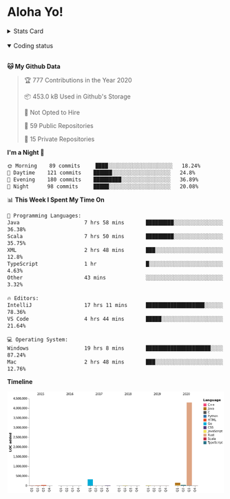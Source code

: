 # Aloha Yo!

<details>
<summary>Stats Card</summary>
 
[![Anurag's github stats](https://github-readme-stats.vercel.app/api?username=GarfieldZHU&show_icons=true&theme=tokyonight)](https://github.com/anuraghazra/github-readme-stats)
 
</details>

<br/>

<details open>

<summary>Coding status</summary>

<br/>

<!--START_SECTION:waka-->
**🐱 My Github Data** 

> 🏆 777 Contributions in the Year 2020
 > 
> 📦 453.0 kB Used in Github's Storage 
 > 
> 🚫 Not Opted to Hire
 > 
> 📜 59 Public Repositories
 > 
> 🔑 15 Private Repositories 

**I'm a Night 🦉** 

```text
🌞 Morning    89 commits     ████░░░░░░░░░░░░░░░░░░░░░   18.24% 
🌆 Daytime    121 commits    ██████░░░░░░░░░░░░░░░░░░░   24.8% 
🌃 Evening    180 commits    █████████░░░░░░░░░░░░░░░░   36.89% 
🌙 Night      98 commits     █████░░░░░░░░░░░░░░░░░░░░   20.08%

```


📊 **This Week I Spent My Time On** 

```text
💬 Programming Languages: 
Java                     7 hrs 58 mins       █████████░░░░░░░░░░░░░░░░   36.38% 
Scala                    7 hrs 50 mins       █████████░░░░░░░░░░░░░░░░   35.75% 
XML                      2 hrs 48 mins       ███░░░░░░░░░░░░░░░░░░░░░░   12.8% 
TypeScript               1 hr                █░░░░░░░░░░░░░░░░░░░░░░░░   4.63% 
Other                    43 mins             ░░░░░░░░░░░░░░░░░░░░░░░░░   3.32%

🔥 Editors: 
IntelliJ                 17 hrs 11 mins      ███████████████████░░░░░░   78.36% 
VS Code                  4 hrs 44 mins       █████░░░░░░░░░░░░░░░░░░░░   21.64%

💻 Operating System: 
Windows                  19 hrs 8 mins       █████████████████████░░░░   87.24% 
Mac                      2 hrs 48 mins       ███░░░░░░░░░░░░░░░░░░░░░░   12.76%

```

**Timeline**

![Chart not found](https://github.com/GarfieldZHU/GarfieldZHU/blob/master/charts/bar_graph.png) 


<!--END_SECTION:waka-->

</details>
